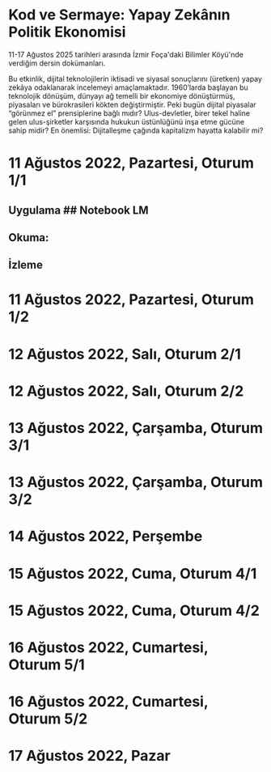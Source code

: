 # Kod ve Sermaye: Yapay Zekânın Politik Ekonomisi
11-17 Ağustos 2025 tarihleri arasında İzmir Foça'daki Bilimler Köyü'nde verdiğim dersin dokümanları.

Bu etkinlik, dijital teknolojilerin iktisadi ve siyasal sonuçlarını (üretken) yapay zekâya odaklanarak incelemeyi amaçlamaktadır. 1960’larda başlayan bu teknolojik dönüşüm, dünyayı ağ temelli bir ekonomiye dönüştürmüş, piyasaları ve bürokrasileri kökten değiştirmiştir. Peki bugün dijital piyasalar “görünmez el” prensiplerine bağlı mıdır? Ulus-devletler, birer tekel haline gelen ulus-şirketler karşısında hukukun üstünlüğünü inşa etme gücüne sahip midir? En önemlisi: Dijitalleşme çağında kapitalizm hayatta kalabilir mi?

# 11 Ağustos 2022, Pazartesi, Oturum 1/1
## Uygulama ## Notebook LM
## Okuma:
## İzleme

# 11 Ağustos 2022, Pazartesi, Oturum 1/2
# 12 Ağustos 2022, Salı, Oturum 2/1
# 12 Ağustos 2022, Salı, Oturum 2/2
# 13 Ağustos 2022, Çarşamba, Oturum 3/1
# 13 Ağustos 2022, Çarşamba, Oturum 3/2
# 14 Ağustos 2022, Perşembe
# 15 Ağustos 2022, Cuma, Oturum 4/1
# 15 Ağustos 2022, Cuma, Oturum 4/2
# 16 Ağustos 2022, Cumartesi, Oturum 5/1
# 16 Ağustos 2022, Cumartesi, Oturum 5/2
# 17 Ağustos 2022, Pazar
